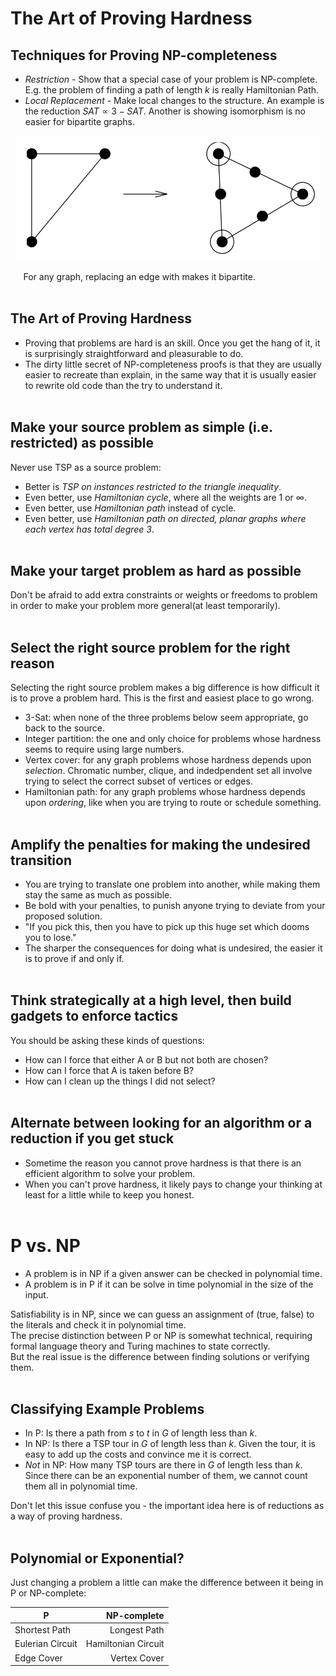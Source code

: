 # The Art of Proving Hardness
## Techniques for Proving NP-completeness
- *Restriction* - Show that a special case of your problem is NP-complete. E.g. the problem of finding a path of length $k$ is really Hamiltonian Path.
- *Local Replacement* - Make local changes to the structure. An example is the reduction $SAT\propto 3-SAT$. Another is showing isomorphism is no easier for bipartite graphs.

<center><img src="image/lec22_graph.png" height="200"></center>

$\quad$ For any graph, replacing an edge with makes it bipartite.
<br></br>

## The Art of Proving Hardness
- Proving that problems are hard is an skill. Once you get the hang of it, it is surprisingly straightforward and pleasurable to do.
- The dirty little secret of NP-completeness proofs is that they are usually easier to recreate than explain, in the same way that it is usually easier to rewrite old code than the try to understand it.
<br></br>

## Make your source problem as simple (i.e. restricted) as possible
Never use TSP as a source problem:
- Better is *TSP on instances restricted to the triangle inequality*.
- Even better, use *Hamiltonian cycle*, where all the weights are 1 or $\infty$.
- Even better, use *Hamiltonian path* instead of cycle.
- Even better, use *Hamiltonian path on directed, planar graphs where each vertex has total degree 3*.
<br></br>

## Make your target problem as hard as possible
Don't be afraid to add extra constraints or weights or freedoms to problem in order to make your problem more general(at least temporarily).
<br></br>

## Select the right source problem for the right reason
Selecting the right source problem makes a big difference is how difficult it is to prove a problem hard. This is the first and easiest place to go wrong.
- 3-Sat: when none of the three problems below seem appropriate, go back to the source.
- Integer partition: the one and only choice for problems whose hardness seems to require using large numbers.
- Vertex cover: for any graph problems whose hardness depends upon *selection*. Chromatic number, clique, and indedpendent set all involve trying to select the correct subset of vertices or edges.
- Hamiltonian path: for any graph problems whose hardness depends upon *ordering*, like when you are trying to route or schedule something.
<br></br>

## Amplify the penalties for making the undesired transition
- You are trying to translate one problem into another, while making them stay the same as much as possible.
- Be bold with your penalties, to punish anyone trying to deviate from your proposed solution.
- "If you pick this, then you have to pick up this huge set which dooms you to lose."
- The sharper the consequences for doing what is undesired, the easier it is to prove if and only if.
<br></br>

## Think strategically at a high level, then build gadgets to enforce tactics
You should be asking these kinds of questions:
- How can I force that either A or B but not both are chosen?
- How can I force that A is taken before B?
- How can I clean up the things I did not select?
<br></br>

## Alternate between looking for an algorithm or a reduction if you get stuck
- Sometime the reason you cannot prove hardness is that there is an efficient algorithm to solve your problem.
- When you can't prove hardness, it likely pays to change your thinking at least for a little while to keep you honest.
<br></br>

# P vs. NP
- A problem is in NP if a given answer can be checked in polynomial time.
- A problem is in P if it can be solve in time polynomial in the size of the input.

Satisfiability is in NP, since we can guess an assignment of (true, false) to the literals and check it in polynomial time.<br>
The precise distinction between P or NP is somewhat technical, requiring formal language theory and Turing machines to state correctly.<br>
But the real issue is the difference between finding solutions or verifying them.
<br></br>

## Classifying Example Problems
- In P: Is there a path from $s$ to $t$ in $G$ of length less than $k$.
- In NP: Is there a TSP tour in $G$ of length less than $k$. Given the tour, it is easy to add up the costs and convince me it is correct.
- *Not* in NP: How many TSP tours are there in $G$ of length less than $k$. Since there can be an exponential number of them, we cannot count them all in polynomial time.

Don't let this issue confuse you - the important idea here is of reductions as a way of proving hardness.
<br></br>

## Polynomial or Exponential?
Just changing a problem a little can make the difference between it being in P or NP-complete:

| P | NP-complete |
| --- | --: |
| Shortest Path | Longest Path |
| Eulerian Circuit | Hamiltonian Circuit |
| Edge Cover | Vertex Cover |